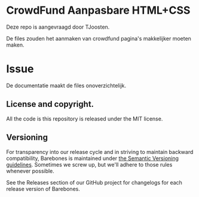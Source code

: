 # CrowdFund Aanpasbare HTML+CSS
Deze repo is aangevraagd door TJoosten.

De files zouden het aanmaken van crowdfund pagina's makkelijker moeten maken.

# Issue
De documentatie maakt de files onoverzichtelijk.

## License and copyright.
All the code is this repository is released under the MIT license.

## Versioning

For transparency into our release cycle and in striving to maintain backward compatibility,
Barebones is maintained under [the Semantic Versioning guidelines](http://semver.org/).
Sometimes we screw up, but we'll adhere to those rules whenever possible.

See the Releases section of our GitHub project for changelogs for each release version of Barebones.
